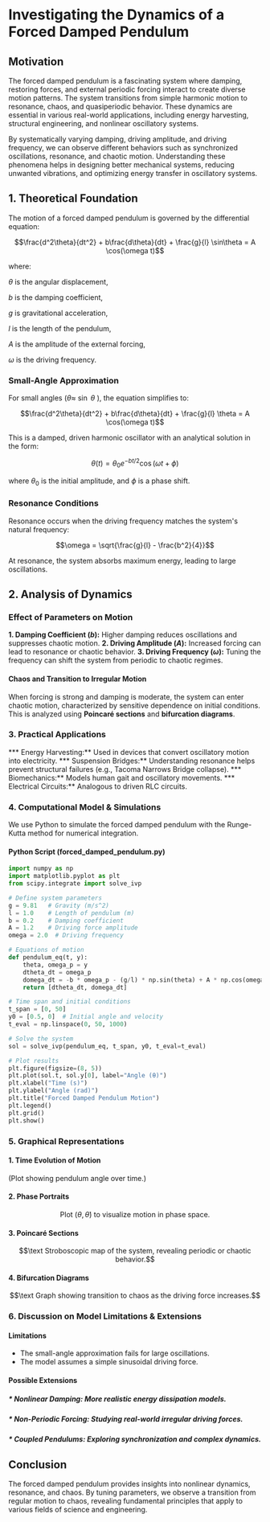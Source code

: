 # Investigating the Dynamics of a Forced Damped Pendulum
## Motivation
The forced damped pendulum is a fascinating system where damping, restoring forces, and external periodic forcing interact to create diverse motion patterns. The system transitions from simple harmonic motion to resonance, chaos, and quasiperiodic behavior. These dynamics are essential in various real-world applications, including energy harvesting, structural engineering, and nonlinear oscillatory systems.</p>

By systematically varying damping, driving amplitude, and driving frequency, we can observe different behaviors such as synchronized oscillations, resonance, and chaotic motion. Understanding these phenomena helps in designing better mechanical systems, reducing unwanted vibrations, and optimizing energy transfer in oscillatory systems.</p>

## 1. Theoretical Foundation
The motion of a forced damped pendulum is governed by the differential equation:

$$\frac{d^2\theta}{dt^2} + b\frac{d\theta}{dt} + \frac{g}{l} \sin\theta = A \cos(\omega t)$$



where:

$\theta$   is the angular displacement,</p>
$b$        is the damping coefficient,</p>
$g$        is gravitational acceleration,</p>
$l$        is the length of the pendulum,</p>
$A$        is the amplitude of the external forcing,</p>
$\omega$   is the driving frequency.</p>

### Small-Angle Approximation
For small angles ($\theta\approx$ $\sin$ $\theta$ ), the equation simplifies to:

$$\frac{d^2\theta}{dt^2} + b\frac{d\theta}{dt} + \frac{g}{l} \theta = A \cos(\omega t)$$

This is a damped, driven harmonic oscillator with an analytical solution in the form:

$$\theta(t) = \theta_0 e^{-bt/2} \cos(\omega t + \phi)$$

where $\theta_0$ is the initial amplitude, and $\phi$ is a phase shift.

### Resonance Conditions
Resonance occurs when the driving frequency matches the system's natural frequency:

$$\omega = \sqrt{\frac{g}{l} - \frac{b^2}{4}}$$

At resonance, the system absorbs maximum energy, leading to large oscillations.

## 2. Analysis of Dynamics
### Effect of Parameters on Motion
**1. Damping Coefficient ($b$):**
Higher damping reduces oscillations and suppresses chaotic motion.
**2. Driving Amplitude ($A$):**
Increased forcing can lead to resonance or chaotic behavior.
**3. Driving Frequency ($\omega$):**
Tuning the frequency can shift the system from periodic to chaotic regimes.
#### Chaos and Transition to Irregular Motion
When forcing is strong and damping is moderate, the system can enter chaotic motion, characterized by sensitive dependence on initial conditions. This is analyzed using **Poincaré sections** and **bifurcation diagrams**.

### 3. Practical Applications
*** Energy Harvesting:** Used in devices that convert oscillatory motion into electricity.
*** Suspension Bridges:** Understanding resonance helps prevent structural failures (e.g., Tacoma Narrows Bridge collapse).
*** Biomechanics:** Models human gait and oscillatory movements.
*** Electrical Circuits:** Analogous to driven RLC circuits.
### 4. Computational Model & Simulations
We use Python to simulate the forced damped pendulum with the Runge-Kutta method for numerical integration.

#### Python Script (forced_damped_pendulum.py)
```python
import numpy as np
import matplotlib.pyplot as plt
from scipy.integrate import solve_ivp

# Define system parameters
g = 9.81   # Gravity (m/s^2)
l = 1.0    # Length of pendulum (m)
b = 0.2    # Damping coefficient
A = 1.2    # Driving force amplitude
omega = 2.0  # Driving frequency

# Equations of motion
def pendulum_eq(t, y):
    theta, omega_p = y
    dtheta_dt = omega_p
    domega_dt = -b * omega_p - (g/l) * np.sin(theta) + A * np.cos(omega * t)
    return [dtheta_dt, domega_dt]

# Time span and initial conditions
t_span = [0, 50]
y0 = [0.5, 0]  # Initial angle and velocity
t_eval = np.linspace(0, 50, 1000)

# Solve the system
sol = solve_ivp(pendulum_eq, t_span, y0, t_eval=t_eval)

# Plot results
plt.figure(figsize=(8, 5))
plt.plot(sol.t, sol.y[0], label="Angle (θ)")
plt.xlabel("Time (s)")
plt.ylabel("Angle (rad)")
plt.title("Forced Damped Pendulum Motion")
plt.legend()
plt.grid()
plt.show() 
```

### 5. Graphical Representations
#### 1. Time Evolution of Motion
(Plot showing pendulum angle over time.)

#### 2. Phase Portraits
$${{\text{Plot } (\theta, \dot{\theta}) \text{ to visualize motion in phase space.}}}$$

#### 3. Poincaré Sections
$$\text Stroboscopic map of the system, revealing periodic or chaotic behavior.$$

#### 4. Bifurcation Diagrams
$$\text Graph showing transition to chaos as the driving force increases.$$

### 6. Discussion on Model Limitations & Extensions
#### Limitations
* The small-angle approximation fails for large oscillations.
* The model assumes a simple sinusoidal driving force.
#### Possible Extensions
##### * Nonlinear Damping: More realistic energy dissipation models.
##### * Non-Periodic Forcing: Studying real-world irregular driving forces.
##### * Coupled Pendulums: Exploring synchronization and complex dynamics.
## Conclusion
The forced damped pendulum provides insights into nonlinear dynamics, resonance, and chaos. By tuning parameters, we observe a transition from regular motion to chaos, revealing fundamental principles that apply to various fields of science and engineering.
